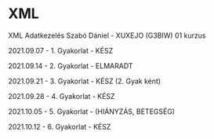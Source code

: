 # XML
XML Adatkezelés
Szabó Dániel - XUXEJO (G3BIW)
01 kurzus

2021.09.07 - 1. Gyakorlat - KÉSZ

2021.09.14 - 2. Gyakorlat - ELMARADT

2021.09.21 - 3. Gyakorlat - KÉSZ (2. Gyak ként)

2021.09.28 - 4. Gyakorlat - KÉSZ

2021.10.05 - 5. Gyakorlat - (HIÁNYZÁS, BETEGSÉG)

2021.10.12 - 6. Gyakorlat - KÉSZ
